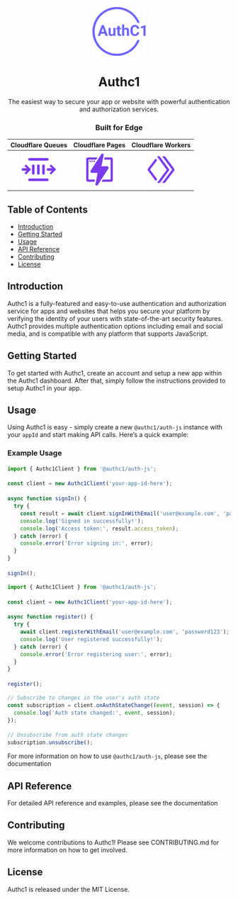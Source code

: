 <p align="center"><img src="/apps/webapp/public/logo/authc1-logo.svg" alt="authc1" width="120px"></p>

<h1 align="center">Authc1</h1>

<p align="center">
The easiest way to secure your app or website with powerful authentication and authorization services.
</p>

<h3 align="center">
Built for Edge
</h3>

<div align="center">

| Cloudflare Queues | Cloudflare Pages | Cloudflare Workers |
|:-----------------:|:----------------:|:------------------:|
| <img src="/apps/webapp/public/logo/cloudflare/queues.svg" alt="Cloudflare Queues" width="80"> | <img src="/apps/webapp/public/logo/cloudflare/pages.svg" alt="Cloudflare Pages" width="80"> | <img src="/apps/webapp/public/logo/cloudflare/workers.svg" alt="Cloudflare Workers" width="80"> |

</div>



## Table of Contents

- [Introduction](#introduction)
- [Getting Started](#getting-started)
- [Usage](#usage)
- [API Reference](#api-reference)
- [Contributing](#contributing)
- [License](#license)

## Introduction

Authc1 is a fully-featured and easy-to-use authentication and authorization service for apps and websites that helps you secure your platform by verifying the identity of your users with state-of-the-art security features. Authc1 provides multiple authentication options including email and social media, and is compatible with any platform that supports JavaScript.

## Getting Started

To get started with Authc1, create an account and setup a new app within the Authc1 dashboard. After that, simply follow the instructions provided to setup Authc1 in your app.

## Usage

Using Authc1 is easy - simply create a new `@authc1/auth-js` instance with your `appId` and start making API calls. Here’s a quick example:

### Example Usage

```javascript
import { Authc1Client } from '@authc1/auth-js';

const client = new Authc1Client('your-app-id-here');

async function signIn() {
  try {
    const result = await client.signInWithEmail('user@example.com', 'password123');
    console.log('Signed in successfully!');
    console.log('Access token:', result.access_token);
  } catch (error) {
    console.error('Error signing in:', error);
  }
}

signIn();
```
```javascript
import { Authc1Client } from '@authc1/auth-js';

const client = new Authc1Client('your-app-id-here');

async function register() {
  try {
    await client.registerWithEmail('user@example.com', 'password123');
    console.log('User registered successfully!');
  } catch (error) {
    console.error('Error registering user:', error);
  }
}

register();
```

```javascript
// Subscribe to changes in the user's auth state
const subscription = client.onAuthStateChange((event, session) => {
  console.log('Auth state changed:', event, session);
});

// Unsubscribe from auth state changes
subscription.unsubscribe();
```
For more information on how to use `@authc1/auth-js`, please see the documentation

## API Reference
For detailed API reference and examples, please see the documentation

## Contributing
We welcome contributions to Authc1! Please see CONTRIBUTING.md for more information on how to get involved.

## License
Authc1 is released under the MIT License.
